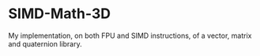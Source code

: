 # SIMD-Math-3D

My implementation, on both FPU and SIMD instructions, of a vector, matrix and quaternion library.
